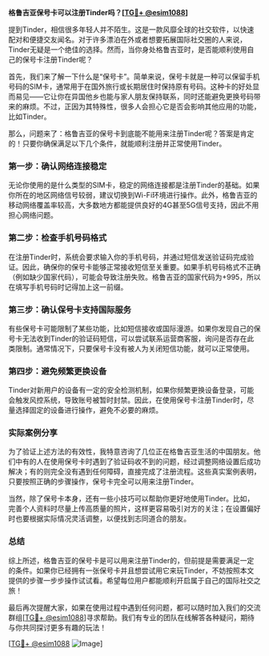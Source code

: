 **格鲁吉亚保号卡可以注册Tinder吗？[[TG💪+ @esim1088](https://t.me/s/esim1088)]**

提到Tinder，相信很多年轻人并不陌生。这是一款风靡全球的社交软件，以快速配对和便捷交友闻名。对于许多漂泊在外或者想要拓展国际社交圈的人来说，Tinder无疑是一个绝佳的选择。然而，当你身处格鲁吉亚时，是否能顺利使用自己的保号卡注册Tinder呢？

首先，我们来了解一下什么是“保号卡”。简单来说，保号卡就是一种可以保留手机号码的SIM卡，通常用于在国外旅行或长期居住时保持原有号码。这种卡的好处显而易见——它让你在异国他乡也能与家人朋友保持联系，同时还能避免更换号码带来的麻烦。不过，正因为其特殊性，很多人会担心它是否会影响其他应用的功能，比如Tinder。

那么，问题来了：格鲁吉亚的保号卡到底能不能用来注册Tinder呢？答案是肯定的！只要你确保满足以下几个条件，就能顺利注册并正常使用Tinder。

### 第一步：确认网络连接稳定

无论你使用的是什么类型的SIM卡，稳定的网络连接都是注册Tinder的基础。如果你所在的地区网络信号较弱，建议切换到Wi-Fi环境进行操作。此外，格鲁吉亚的移动网络覆盖率较高，大多数地方都能提供良好的4G甚至5G信号支持，因此不用担心网络问题。

### 第二步：检查手机号码格式

在注册Tinder时，系统会要求输入你的手机号码，并通过短信发送验证码完成验证。因此，确保你的保号卡能够正常接收短信至关重要。如果手机号码格式不正确（例如缺少国家代码），可能会导致注册失败。格鲁吉亚的国家代码为+995，所以在填写手机号码时记得加上这一前缀。

### 第三步：确认保号卡支持国际服务

有些保号卡可能限制了某些功能，比如短信接收或国际漫游。如果你发现自己的保号卡无法收到Tinder的验证码短信，可以尝试联系运营商客服，询问是否存在此类限制。通常情况下，只要保号卡没有被人为关闭短信功能，就可以正常使用。

### 第四步：避免频繁更换设备

Tinder对新用户的设备有一定的安全检测机制，如果你频繁更换设备登录，可能会触发风控系统，导致账号被暂时封禁。因此，在使用保号卡注册Tinder时，尽量选择固定的设备进行操作，避免不必要的麻烦。

### 实际案例分享

为了验证上述方法的有效性，我特意咨询了几位正在格鲁吉亚生活的中国朋友。他们中有的人在使用保号卡时遇到了验证码收不到的问题，经过调整网络设置后成功解决；有的则完全没有遇到任何障碍，直接完成了注册流程。这些真实案例表明，只要按照正确的步骤操作，保号卡完全可以用来注册Tinder。

当然，除了保号卡本身，还有一些小技巧可以帮助你更好地使用Tinder。比如，完善个人资料时尽量上传高质量的照片，这样更容易吸引对方的关注；在设置偏好时也要根据实际情况灵活调整，以便找到志同道合的朋友。

### 总结

综上所述，格鲁吉亚的保号卡是可以用来注册Tinder的，但前提是需要满足一定的条件。如果你已经拥有一张保号卡并且想尝试用它来玩Tinder，不妨按照本文提供的步骤一步步操作试试看。希望每位用户都能顺利开启属于自己的国际社交之旅！

最后再次提醒大家，如果在使用过程中遇到任何问题，都可以随时加入我们的交流群组[[TG💪+ @esim1088](https://t.me/s/esim1088)]寻求帮助。我们有专业的团队在线解答各种疑问，期待与你共同探讨更多有趣的玩法！

[[TG💪+ @esim1088](https://t.me/s/esim1088) ![Image](https://i.postimg.cc/4NQfJmqS/Snipaste-2025-05-13-00-14-12.png)]